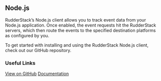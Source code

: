 ## Node.js

RudderStack’s Node.js client allows you to track event data from your Node.js application. Once enabled, the event requests hit the RudderStack servers, which then route the events to the specified destination platforms as configured by you.

To get started with installing and using the RudderStack Node.js client, check out our GitHub repository.

### Useful Links

[View on GitHub](https://github.com/rudderlabs/rudder-sdk-node)
[Documentation](https://docs.rudderstack.com/rudderstack-sdk-integration-guides/rudderstack-node-sdk)

[//]: # "These are reference links used in the body of this note and get stripped out when the markdown processor does its job. There is no need to format nicely because it shouldn't be seen. Thanks SO - http://stackoverflow.com/questions/4823468/store-comments-in-markdown-syntax"
